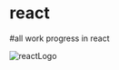 # react

#all work progress in react


![reactLogo](https://github.com/user-attachments/assets/d524bc5a-588e-4c6b-be6a-e99c50ddce84)
